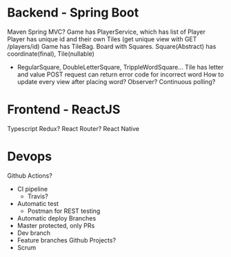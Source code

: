 # Backend - Spring Boot
Maven
Spring MVC?
Game has PlayerService, which has list of Player
Player has unique id and their own Tiles (get unique view with GET /players/id)
Game has TileBag. Board with Squares.
Square(Abstract) has coordinate(final), Tile(nullable)
- RegularSquare, DoubleLetterSquare, TrippleWordSquare...
Tile has letter and value
POST request can return error code for incorrect word
How to update every view after placing word? Observer? Continuous polling?
# Frontend - ReactJS
Typescript
Redux? React Router?
React Native

# Devops
Github Actions?
- CI pipeline
	- Travis?
- Automatic test
	- Postman for REST testing
- Automatic deploy
Branches
- Master protected, only PRs
- Dev branch
- Feature branches
Github Projects?
- Scrum

